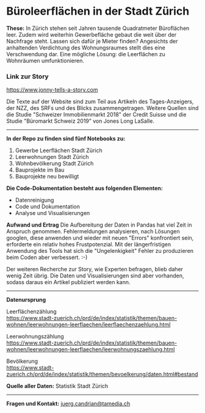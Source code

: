 
# Büroleerflächen in der Stadt Zürich

**These:**
In Zürich stehen seit Jahren tausende Quadratmeter Büroflächen leer. Zudem wird weiterhin Gewerbefläche gebaut die weit über der Nachfrage steht. Lassen sich dafür je Mieter finden? Angesichts der anhaltenden Verdichtung des Wohnungsraumes stellt dies eine Verschwendung dar. Eine mögliche Lösung: die Leerflächen zu Wohnräumen umfunktionieren.


### Link zur Story
https://www.jonny-tells-a-story.com


Die Texte auf der Website sind zum Teil aus Artikeln des Tages-Anzeigers, der NZZ, des SRFs und des Blicks zusammengetragen. Weitere Quellen sind die Studie "Schweizer Immobilienmarkt 2018" der Credit Suisse und die Studie "Büromarkt Schweiz 2019” von Jones Long LaSalle.

-------------

**In der Repo zu finden sind fünf Notebooks zu:**
1. Gewerbe Leerflächen Stadt Zürich
2. Leerwohnungen Stadt Zürich
3. Wohnbevölkerung Stadt Zürich
4. Bauprojekte im Bau
5. Bauprojekte neu bewilligt


**Die Code-Dokumentation besteht aus folgenden Elementen:**
- Datenreinigung
- Code und Dokumentation
- Analyse und Visualisierungen


**Aufwand und Ertrag**
Die Aufbereitung der Daten in Pandas hat viel Zeit in Anspruch genommen. Fehlermeldungen analysieren, nach Lösungen googlen, diese anwenden und wieder mit neuen "Errors" konfrontiert sein, erforderte ein relativ hohes Frustpotenzial. Mit der längerfristigen Anwendung des Tools hat sich die "Ungelenkigkeit" Fehler zu produzieren beim Coden aber verbessert. :-)

Der weiteren Recherche zur Story, wie Experten befragen, blieb daher wenig Zeit übrig. Die Daten und Visualisierungen sind aber vorhanden, sodass daraus ein Artikel publiziert werden kann. 


-----------


**Datenursprung**

Leerflächenzählung<br>
https://www.stadt-zuerich.ch/prd/de/index/statistik/themen/bauen-wohnen/leerwohnungen-leerflaechen/leerflaechenzaehlung.html

Leerwohnungszählung<br>
https://www.stadt-zuerich.ch/prd/de/index/statistik/themen/bauen-wohnen/leerwohnungen-leerflaechen/leerwohnungszaehlung.html

Bevölkerung<br>
https://www.stadt-zuerich.ch/prd/de/index/statistik/themen/bevoelkerung/daten.html#bestand

**Quelle aller Daten:**
Statistik Stadt Zürich

-------------
**Fragen und Kontakt:** juerg.candrian@tamedia.ch

